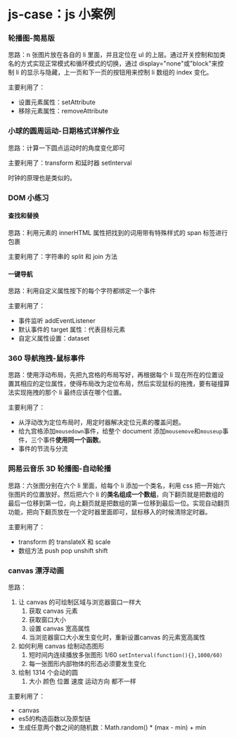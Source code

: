 # js-case：js 小案例

### 轮播图-简易版

思路：n 张图片放在各自的 li 里面，并且定位在 ul 的上层。通过开关控制和加类名的方式实现正常模式和循环模式的切换，通过 display="none"或"block"来控制 li 的显示与隐藏，上一页和下一页的按钮用来控制 li 数组的 index 变化。

主要利用了：

- 设置元素属性：setAttribute
- 移除元素属性：removeAttribute

### 小球的圆周运动-日期格式详解作业

思路：计算一下圆点运动时的角度变化即可

主要利用了：transform 和延时器 setInterval

时钟的原理也是类似的。

### DOM 小练习

#### 查找和替换

思路：利用元素的 innerHTML 属性把找到的词用带有特殊样式的 span 标签进行包裹

主要利用了：字符串的 split 和 join 方法

#### 一键导航

思路：利用自定义属性按下的每个字符都绑定一个事件

主要利用了：

- 事件监听 addEventListener
- 默认事件的 target 属性：代表目标元素
- 自定义属性设置：dataset

### 360 导航拖拽-鼠标事件

思路：使用浮动布局，先把九宫格的布局写好，再根据每个 li 现在所在的位置设置其相应的定位属性，使得布局改为定位布局，然后实现鼠标的拖拽，要有碰撞算法实现拖拽的那个 li 最终应该在哪个位置。

主要利用了：

- 从浮动改为定位布局时，用定时器解决定位元素的覆盖问题。
- 给九宫格添加`mousedown`事件，给整个 document 添加`mousemove`和`mouseup`事件，三个事件**使用同一个函数**。
- 事件的节流与分流

### 网易云音乐 3D 轮播图-自动轮播

思路：六张图分别在六个 li 里面，给每个 li 添加一个类名，利用 css 把一开始六张图片的位置放好。然后把六个 li 的**类名组成一个数组**，向下翻页就是把数组的最后一位移到第一位，向上翻页就是把数组的第一位移到最后一位。实现自动翻页功能，把向下翻页放在一个定时器里面即可，鼠标移入的时候清除定时器。

主要利用了：

- transform 的 translateX 和 scale
- 数组方法 push pop unshift shift

### canvas 漂浮动画

思路：

1. 让 canvas 的可绘制区域与浏览器窗口一样大
    1. 获取 canvas 元素
    2. 获取窗口大小
    3. 设置 canvas 宽高属性
    4. 当浏览器窗口大小发生变化时，重新设置canvas 的元素宽高属性 
2. 如何利用 canvas 绘制动态图形
    1. 短时间内连续播放多张图形
      1/60
      `setInterval(function(){},1000/60)`
    2. 每一张图形内部物体的形态必须要发生变化 
3. 绘制 1314 个会动的圆
    1. 大小 颜色 位置 速度 运动方向 都不一样

主要利用了：

- canvas
- es5的构造函数以及原型链
- 生成任意两个数之间的随机数：Math.random() * (max - min) + min
